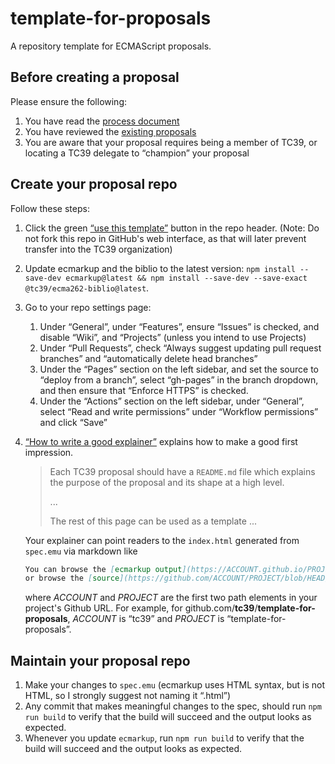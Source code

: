 # template-for-proposals

A repository template for ECMAScript proposals.

## Before creating a proposal

Please ensure the following:
  1. You have read the [process document](https://tc39.github.io/process-document/)
  1. You have reviewed the [existing proposals](https://github.com/tc39/proposals/)
  1. You are aware that your proposal requires being a member of TC39, or locating a TC39 delegate to “champion” your proposal

## Create your proposal repo

Follow these steps:
  1. Click the green [“use this template”](https://github.com/tc39/template-for-proposals/generate) button in the repo header. (Note: Do not fork this repo in GitHub's web interface, as that will later prevent transfer into the TC39 organization)
  1. Update ecmarkup and the biblio to the latest version: `npm install --save-dev ecmarkup@latest && npm install --save-dev --save-exact @tc39/ecma262-biblio@latest`.
  1. Go to your repo settings page:
      1. Under “General”, under “Features”, ensure “Issues” is checked, and disable “Wiki”, and “Projects” (unless you intend to use Projects)
      1. Under “Pull Requests”, check “Always suggest updating pull request branches” and “automatically delete head branches”
      1. Under the “Pages” section on the left sidebar, and set the source to “deploy from a branch”, select “gh-pages” in the branch dropdown, and then ensure that “Enforce HTTPS” is checked.
      1. Under the “Actions” section on the left sidebar, under “General”, select “Read and write permissions” under “Workflow permissions” and click “Save”
  1. [“How to write a good explainer”][explainer] explains how to make a good first impression.

      > Each TC39 proposal should have a `README.md` file which explains the purpose
      > of the proposal and its shape at a high level.
      >
      > ...
      >
      > The rest of this page can be used as a template ...

      Your explainer can point readers to the `index.html` generated from `spec.emu`
      via markdown like

      ```markdown
      You can browse the [ecmarkup output](https://ACCOUNT.github.io/PROJECT/)
      or browse the [source](https://github.com/ACCOUNT/PROJECT/blob/HEAD/spec.emu).
      ```

      where *ACCOUNT* and *PROJECT* are the first two path elements in your project's Github URL.
      For example, for github.com/**tc39**/**template-for-proposals**, *ACCOUNT* is “tc39”
      and *PROJECT* is “template-for-proposals”.


## Maintain your proposal repo

  1. Make your changes to `spec.emu` (ecmarkup uses HTML syntax, but is not HTML, so I strongly suggest not naming it “.html”)
  1. Any commit that makes meaningful changes to the spec, should run `npm run build` to verify that the build will succeed and the output looks as expected.
  1. Whenever you update `ecmarkup`, run `npm run build` to verify that the build will succeed and the output looks as expected.

  [explainer]: https://github.com/tc39/how-we-work/blob/HEAD/explainer.md
